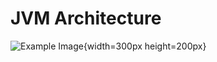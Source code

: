 # JVM Architecture

![Example Image](../../data/images/jvm_architecture.png){width=300px height=200px}
